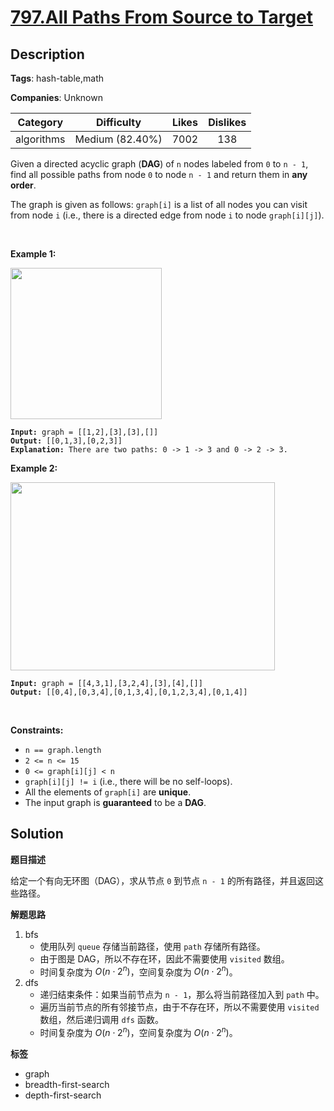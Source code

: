 # [797.All Paths From Source to Target](https://leetcode.com/problems/all-paths-from-source-to-target/description/)

## Description

**Tags**: hash-table,math

**Companies**: Unknown

|  Category  |   Difficulty    | Likes | Dislikes |
| :--------: | :-------------: | :---: | :------: |
| algorithms | Medium (82.40%) | 7002  |   138    |

<p>Given a directed acyclic graph (<strong>DAG</strong>) of <code>n</code> nodes labeled from <code>0</code> to <code>n - 1</code>, find all possible paths from node <code>0</code> to node <code>n - 1</code> and return them in <strong>any order</strong>.</p>
<p>The graph is given as follows: <code>graph[i]</code> is a list of all nodes you can visit from node <code>i</code> (i.e., there is a directed edge from node <code>i</code> to node <code>graph[i][j]</code>).</p>
<p>&nbsp;</p>
<p><strong class="example">Example 1:</strong></p>
<img alt="" src="https://assets.leetcode.com/uploads/2020/09/28/all_1.jpg" style="width: 242px; height: 242px;" />
<pre><code><strong>Input:</strong> graph = [[1,2],[3],[3],[]]
<strong>Output:</strong> [[0,1,3],[0,2,3]]
<strong>Explanation:</strong> There are two paths: 0 -&gt; 1 -&gt; 3 and 0 -&gt; 2 -&gt; 3.</code></pre>
<p><strong class="example">Example 2:</strong></p>
<img alt="" src="https://assets.leetcode.com/uploads/2020/09/28/all_2.jpg" style="width: 423px; height: 301px;" />
<pre><code><strong>Input:</strong> graph = [[4,3,1],[3,2,4],[3],[4],[]]
<strong>Output:</strong> [[0,4],[0,3,4],[0,1,3,4],[0,1,2,3,4],[0,1,4]]</code></pre>
<p>&nbsp;</p>
<p><strong>Constraints:</strong></p>
<ul>
  <li><code>n == graph.length</code></li>
  <li><code>2 &lt;= n &lt;= 15</code></li>
  <li><code>0 &lt;= graph[i][j] &lt; n</code></li>
  <li><code>graph[i][j] != i</code> (i.e., there will be no self-loops).</li>
  <li>All the elements of <code>graph[i]</code> are <strong>unique</strong>.</li>
  <li>The input graph is <strong>guaranteed</strong> to be a <strong>DAG</strong>.</li>
</ul>

## Solution

**题目描述**

给定一个有向无环图（DAG），求从节点 `0` 到节点 `n - 1` 的所有路径，并且返回这些路径。

**解题思路**

1. bfs
   - 使用队列 `queue` 存储当前路径，使用 `path` 存储所有路径。
   - 由于图是 DAG，所以不存在环，因此不需要使用 `visited` 数组。
   - 时间复杂度为 $O(n \cdot 2^n)$，空间复杂度为 $O(n \cdot 2^n)$。
2. dfs
   - 递归结束条件：如果当前节点为 `n - 1`，那么将当前路径加入到 `path` 中。
   - 遍历当前节点的所有邻接节点，由于不存在环，所以不需要使用 `visited` 数组，然后递归调用 `dfs` 函数。
   - 时间复杂度为 $O(n \cdot 2^n)$，空间复杂度为 $O(n \cdot 2^n)$。

**标签**

- graph
- breadth-first-search
- depth-first-search
